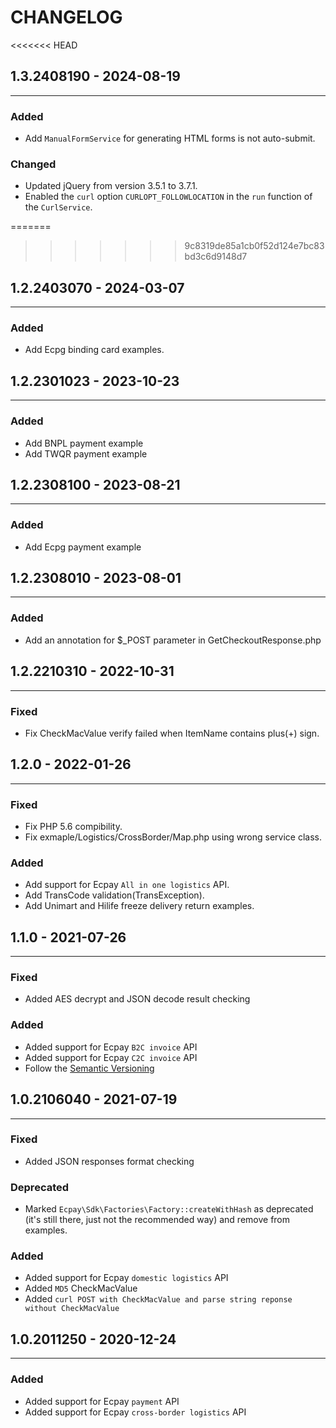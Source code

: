 CHANGELOG
=========
<<<<<<< HEAD
## 1.3.2408190 - 2024-08-19
-----
### Added
- Add `ManualFormService` for generating HTML forms is not auto-submit.

### Changed
- Updated jQuery from version 3.5.1 to 3.7.1.
- Enabled the `curl` option `CURLOPT_FOLLOWLOCATION` in the `run` function of the `CurlService`.

=======
>>>>>>> 9c8319de85a1cb0f52d124e7bc83bd3c6d9148d7
## 1.2.2403070 - 2024-03-07
-----
### Added
- Add Ecpg binding card examples.
## 1.2.2301023 - 2023-10-23
-----
### Added
- Add BNPL payment example
- Add TWQR payment example
## 1.2.2308100 - 2023-08-21
-----
### Added
- Add Ecpg payment example
## 1.2.2308010 - 2023-08-01
-----
### Added
- Add an annotation for $_POST parameter in GetCheckoutResponse.php
## 1.2.2210310 - 2022-10-31
-----

### Fixed
- Fix CheckMacValue verify failed when ItemName contains plus(+) sign.

## 1.2.0 - 2022-01-26
-----

### Fixed
- Fix PHP 5.6 compibility.
- Fix exmaple/Logistics/CrossBorder/Map.php using wrong service class.

### Added
- Add support for Ecpay `All in one logistics` API.
- Add TransCode validation(TransException).
- Add Unimart and Hilife freeze delivery return examples.

## 1.1.0 - 2021-07-26
-----

### Fixed
- Added AES decrypt and JSON decode result checking

### Added
- Added support for Ecpay `B2C invoice` API
- Added support for Ecpay `C2C invoice` API
- Follow the [Semantic Versioning](https://semver.org)

## 1.0.2106040 - 2021-07-19
-----

 ### Fixed
 - Added JSON responses format checking

 ### Deprecated
 - Marked `Ecpay\Sdk\Factories\Factory::createWithHash` as deprecated (it's still there, just not the
  recommended way) and remove from examples.

 ### Added
 - Added support for Ecpay `domestic logistics` API
 - Added `MD5` CheckMacValue
 - Added `curl POST with CheckMacValue and parse string reponse without CheckMacValue`


## 1.0.2011250 - 2020-12-24
-----

 ### Added
 - Added support for Ecpay `payment` API
 - Added support for Ecpay `cross-border logistics` API